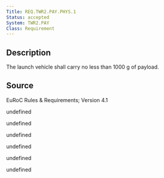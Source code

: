 ```yaml
---
Title: REQ.TWR2.PAY.PHYS.1
Status: accepted
System: TWR2.PAY
Class: Requirement
---
```


## Description

The launch vehicle shall carry no less than 1000 g of payload.

## Source

EuRoC Rules & Requirements; Version 4.1 


undefined

undefined

undefined

undefined

undefined

undefined